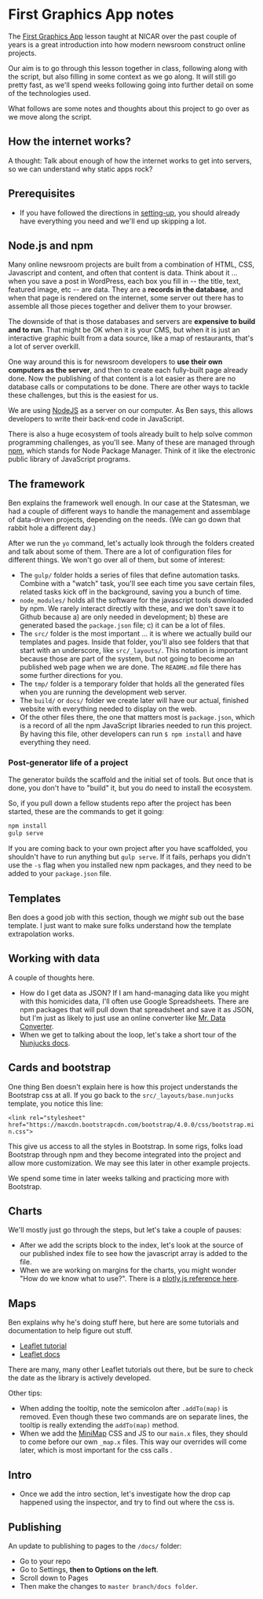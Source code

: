 # First Graphics App notes

The [First Graphics App](http://www.firstgraphicsapp.org/) lesson taught at NICAR over the past couple of years is a great introduction into how modern newsroom construct online projects.

Our aim is to go through this lesson together in class, following along with the script, but also filling in some context as we go along. It will still go pretty fast, as we'll spend weeks following going into further detail on some of the technologies used.

What follows are some notes and thoughts about this project to go over as we move along the script.

## How the internet works?

A thought: Talk about enough of how the internet works to get into servers, so we can understand why static apps rock?

## Prerequisites

- If you have followed the directions in [setting-up](https://github.com/utdata/setting-up), you should already have everything you need and we'll end up skipping a lot.

## Node.js and npm

Many online newsroom projects are built from a combination of HTML, CSS, Javascript and content, and often that content is data. Think about it ... when you save a post in WordPress, each box you fill in -- the title, text, featured image, etc -- are data. They are a **records in the database**, and when that page is rendered on the internet, some server out there has to assemble all those pieces together and deliver them to your browser.

The downside of that is those databases and servers are **expensive to build and to run**. That might be OK when it is your CMS, but when it is just an interactive graphic built from a data source, like a map of restaurants, that's a lot of server overkill.

One way around this is for newsroom developers to **use their own computers as the server**, and then to create each fully-built page already done. Now the publishing of that content is a lot easier as there are no database calls or computations to be done. There are other ways to tackle these challenges, but this is the easiest for us.

We are using [NodeJS](https://nodejs.org/en/) as a server on our computer. As Ben says, this allows developers to write their back-end code in JavaScript.

There is also a huge ecosystem of tools already built to help solve common programming challenges, as you'll see. Many of these are managed through [npm](https://www.npmjs.com/), which stands for Node Package Manager. Think of it like the electronic public library of JavaScript programs.

## The framework

Ben explains the framework well enough. In our case at the Statesman, we had a couple of different ways to handle the management and assemblage of data-driven projects, depending on the needs. (We can go down that rabbit hole a different day.)

After we run the `yo` command, let's actually look through the folders created and talk about some of them. There are a lot of configuration files for different things. We won't go over all of them, but some of interest:

- The `gulp/` folder holds a series of files that define automation tasks. Combine with a "watch" task, you'll see each time you save certain files, related tasks kick off in the background, saving you a bunch of time.
- `node_modules/` holds all the software for the javascript tools downloaded by npm. We rarely interact directly with these, and we don't save it to Github because a) are only needed in development; b) these are generated based the `package.json` file; c) it can be a lot of files.
- The `src/` folder is the most important ... it is where we actually build our templates and pages. Inside that folder, you'll also see folders that that start with an underscore, like `src/_layouts/`. This notation is important because those are part of the system, but not going to become an published web page when we are done. The `README.md` file there has some further directions for you.
- The `tmp/` folder is a temporary folder that holds all the generated files when you are running the development web server.
- The `build/` or `docs/` folder we create later will have our actual, finished website with everything needed to display on the web.
- Of the other files there, the one that matters most is `package.json`, which is a record of all the npm JavaScript libraries needed to run this project. By having this file, other developers can run `$ npm install` and have everything they need.

### Post-generator life of a project

The generator builds the scaffold and the initial set of tools. But once that is done, you don't have to "build" it, but you do need to install the ecosystem.

So, if you pull down a fellow students repo after the project has been started, these are the commands to get it going:

```bash
npm install
gulp serve
```

If you are coming back to your own project after you have scaffolded, you shouldn't have to run anything but `gulp serve`. If it fails, perhaps you didn't use the `-s` flag when  you installed new npm packages, and they need to be added to your `package.json` file.

## Templates

Ben does a good job with this section, though we _might_ sub out the base template. I just want to make sure folks understand how the template extrapolation works.

## Working with data

A couple of thoughts here.

- How do I get data as JSON? If I am hand-managing data like you might with this homicides data, I'll often use Google Spreadsheets. There are npm packages that will pull down that spreadsheet and save it as JSON, but I'm just as likely to just use an online converter like [Mr. Data Converter](http://shancarter.github.io/mr-data-converter/).
- When we get to talking about the loop, let's take a short tour of the [Nunjucks docs](https://mozilla.github.io/nunjucks/templating.html#for).

## Cards and bootstrap

One thing Ben doesn't explain here is how this project understands the Bootstrap css at all. If you go back to the `src/_layouts/base.nunjucks` template, you notice this line:

`<link rel="stylesheet" href="https://maxcdn.bootstrapcdn.com/bootstrap/4.0.0/css/bootstrap.min.css">`

This give us access to all the styles in Bootstrap. In some rigs, folks load Bootstrap through npm and they become integrated into the project and allow more customization. We may see this later in other example projects.

We spend some time in later weeks talking and practicing more with Bootstrap.

## Charts

We'll mostly just go through the steps, but let's take a couple of pauses:

- After we add the scripts block to the index, let's look at the source of our published index file to see how the javascript array is added to the file.
- When we are working on margins for the charts, you might wonder "How do we know what to use?". There is a [plotly.js reference here](https://plot.ly/javascript/reference/).

## Maps

Ben explains why he's doing stuff here, but here are some tutorials and documentation to help figure out stuff.

- [Leaflet tutorial](https://leafletjs.com/examples.html)
- [Leaflet docs](https://leafletjs.com/reference-1.3.4.html)

There are many, many other Leaflet tutorials out there, but be sure to check the date as the library is actively developed.


Other tips:

- When adding the tooltip, note the semicolon after `.addTo(map)` is removed. Even though these two commands are on separate lines, the tooltip is really extending the `addTo(map)` method.
- When we add the [MiniMap](https://github.com/Norkart/Leaflet-MiniMap) CSS and JS to our `main.x` files, they should to come before our own `_map.x` files. This way our overrides will come later, which is most important for the css calls  .

## Intro

- Once we add the intro section, let's investigate how the drop cap happened using the inspector, and try to find out where the css is.

## Publishing

An update to publishing to pages to the `/docs/` folder:

- Go to your repo
- Go to Settings, **then to Options on the left**.
- Scroll down to Pages
- Then make the changes to `master branch/docs folder`.